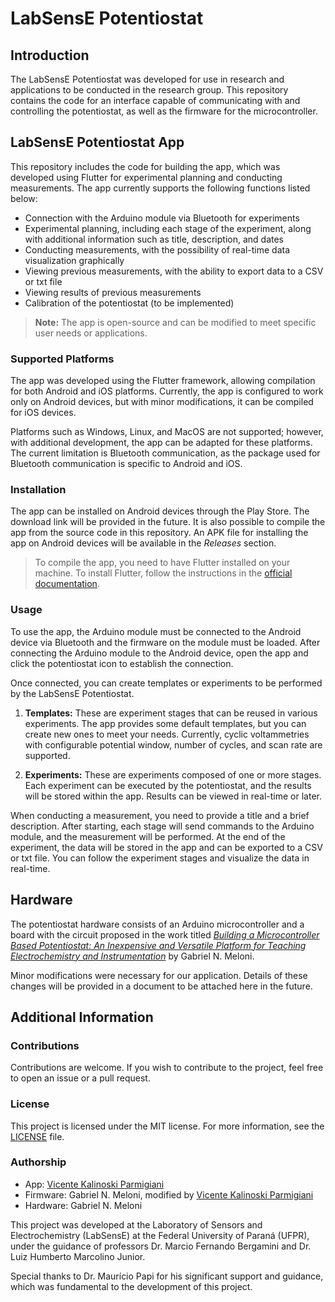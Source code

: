 # LabSensE Potentiostat

## Introduction

The LabSensE Potentiostat was developed for use in research and applications to be conducted in the research group. This repository contains the code for an interface capable of communicating with and controlling the potentiostat, as well as the firmware for the microcontroller.

## LabSensE Potentiostat App

This repository includes the code for building the app, which was developed using Flutter for experimental planning and conducting measurements. The app currently supports the following functions listed below:

- Connection with the Arduino module via Bluetooth for experiments
- Experimental planning, including each stage of the experiment, along with additional information such as title, description, and dates
- Conducting measurements, with the possibility of real-time data visualization graphically
- Viewing previous measurements, with the ability to export data to a CSV or txt file
- Viewing results of previous measurements
- Calibration of the potentiostat (to be implemented)

> **Note:** The app is open-source and can be modified to meet specific user needs or applications.

### Supported Platforms

The app was developed using the Flutter framework, allowing compilation for both Android and iOS platforms. Currently, the app is configured to work only on Android devices, but with minor modifications, it can be compiled for iOS devices.

Platforms such as Windows, Linux, and MacOS are not supported; however, with additional development, the app can be adapted for these platforms. The current limitation is Bluetooth communication, as the package used for Bluetooth communication is specific to Android and iOS.

### Installation

The app can be installed on Android devices through the Play Store. The download link will be provided in the future. It is also possible to compile the app from the source code in this repository. An APK file for installing the app on Android devices will be available in the *Releases* section.

> To compile the app, you need to have Flutter installed on your machine. To install Flutter, follow the instructions in the [official documentation](https://flutter.dev/docs/get-started/install).

### Usage

To use the app, the Arduino module must be connected to the Android device via Bluetooth and the firmware on the module must be loaded. After connecting the Arduino module to the Android device, open the app and click the potentiostat icon to establish the connection.

Once connected, you can create templates or experiments to be performed by the LabSensE Potentiostat.

1. **Templates:** These are experiment stages that can be reused in various experiments. The app provides some default templates, but you can create new ones to meet your needs. Currently, cyclic voltammetries with configurable potential window, number of cycles, and scan rate are supported.

2. **Experiments:** These are experiments composed of one or more stages. Each experiment can be executed by the potentiostat, and the results will be stored within the app. Results can be viewed in real-time or later.

When conducting a measurement, you need to provide a title and a brief description. After starting, each stage will send commands to the Arduino module, and the measurement will be performed. At the end of the experiment, the data will be stored in the app and can be exported to a CSV or txt file. You can follow the experiment stages and visualize the data in real-time.

## Hardware

The potentiostat hardware consists of an Arduino microcontroller and a board with the circuit proposed in the work titled [*Building a Microcontroller Based Potentiostat: An Inexpensive and Versatile Platform for Teaching Electrochemistry and Instrumentation*](https://doi.org/10.1021/acs.jchemed.5b00961) by Gabriel N. Meloni.

Minor modifications were necessary for our application. Details of these changes will be provided in a document to be attached here in the future.

## Additional Information

### Contributions

Contributions are welcome. If you wish to contribute to the project, feel free to open an issue or a pull request.

### License

This project is licensed under the MIT license. For more information, see the [LICENSE](LICENSE) file.

### Authorship

- App: [Vicente Kalinoski Parmigiani](https://linktr.ee/vicenteparmi)
- Firmware: Gabriel N. Meloni, modified by [Vicente Kalinoski Parmigiani](https://linktr.ee/vicenteparmi)
- Hardware: Gabriel N. Meloni

This project was developed at the Laboratory of Sensors and Electrochemistry (LabSensE) at the Federal University of Paraná (UFPR), under the guidance of professors Dr. Marcio Fernando Bergamini and Dr. Luiz Humberto Marcolino Junior.

Special thanks to Dr. Maurício Papi for his significant support and guidance, which was fundamental to the development of this project.